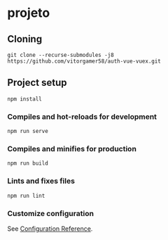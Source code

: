 # projeto

## Cloning
```
git clone --recurse-submodules -j8 https://github.com/vitorgamer58/auth-vue-vuex.git
```

## Project setup
```
npm install
```

### Compiles and hot-reloads for development
```
npm run serve
```

### Compiles and minifies for production
```
npm run build
```

### Lints and fixes files
```
npm run lint
```

### Customize configuration
See [Configuration Reference](https://cli.vuejs.org/config/).
